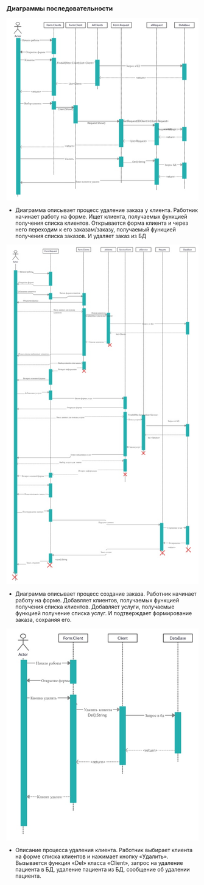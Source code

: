 ### Диаграммы последовательности
![Диаграмма](Diagrams/Sequence1.jpg)
+ Диаграмма описывает процесс удаление заказа у клиента. Работник начинает работу на форме. 
Ищет клиента, получаемых функцией получения списка клиентов. 
Открывается форма клиента и через него переходим к его заказам/заказу, получаемый функцией получения списка заказов. И удаляет заказ из БД  
 
![Диаграмма](Diagrams/Sequence.jpg)
+ Диаграмма описывает процесс создание заказа. Работник начинает работу на форме.
Добавляет клиентов, получаемых функцией получения списка клиентов. 
Добавляет услуги, получаемые функцией получение списка услуг. 
И подтверждает формирование заказа, сохраняя его.  

![Диаграмма](Diagrams/Sequence3.jpg)
+ Описание процесса удаления клиента. Работник выбирает клиента на форме списка клиентов и нажимает кнопку «Удалить».
Вызывается функция «Del» класса «Client», запрос на удаление пациента в БД, удаление пациента из БД, сообщение об удалении пациента.
 
